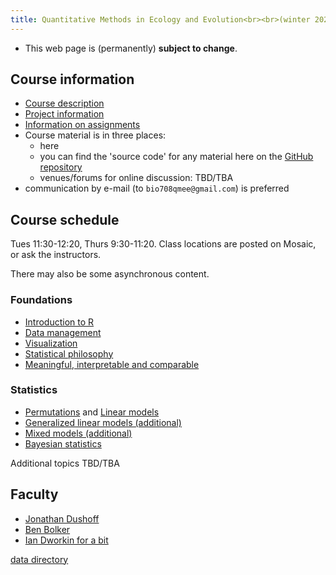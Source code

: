```yaml
---
title: Quantitative Methods in Ecology and Evolution<br><br>(winter 2024)
---
```


<!--- COMMENT
COMMENT -->

* This web page is (permanently) __subject to change__.

## Course information

- [Course description](admin/description.html)
- [Project information](admin/projects.html)
- [Information on assignments](admin/assignments.html)
- Course material is in three places:
   - here
   - you can find the 'source code' for any material here on the [GitHub repository](https://github.com/mac-theobio/QMEE)
   - venues/forums for online discussion: TBD/TBA
- communication by e-mail (to `bio708qmee@gmail.com`) is preferred

## Course schedule

Tues 11:30-12:20, Thurs 9:30-11:20. Class locations are posted on Mosaic, or ask the instructors.

There may also be some asynchronous content.

### Foundations

* [Introduction to R](topics/Introduction_to_R.html)
* [Data management](topics/Data_management.html) 
* [Visualization](topics/Visualization.html)
* [Statistical philosophy](topics/Statistical_philosophy.html)
* [Meaningful, interpretable and comparable](topics/MeaningInterpretCompare.html)

### Statistics

- [Permutations](topics/Permutations.html) and [Linear models](topics/Linear_models.html)
- [Generalized linear models (additional)](topics/Generalized_linear_models.html)
- [Mixed models (additional)](topics/Mixed_models.html)
- [Bayesian statistics](topics/Bayesian_statistics.html)

Additional topics TBD/TBA

<!-- COMMENT

- [Multivariate responses](Multivariate_responses.html)
- [Linear model parameters] (parameters.html)
- [Penalized regression] (penalized.html)

-->

## Faculty

-   [Jonathan Dushoff](http://www.biology.mcmaster.ca/dushoff/)
-   [Ben Bolker](http://www.math.mcmaster.ca/~bolker/)
-   [Ian Dworkin for a bit](https://dworkinlab.github.io/)

[data directory](data/index.html)
